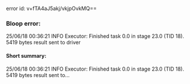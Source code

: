 error id: v+fTA4aJ5akj/vkjpOvkMQ==
### Bloop error:

25/06/18 00:36:21 INFO Executor: Finished task 0.0 in stage 23.0 (TID 18). 5419 bytes result sent to driver
#### Short summary: 

25/06/18 00:36:21 INFO Executor: Finished task 0.0 in stage 23.0 (TID 18). 5419 bytes result sent to...